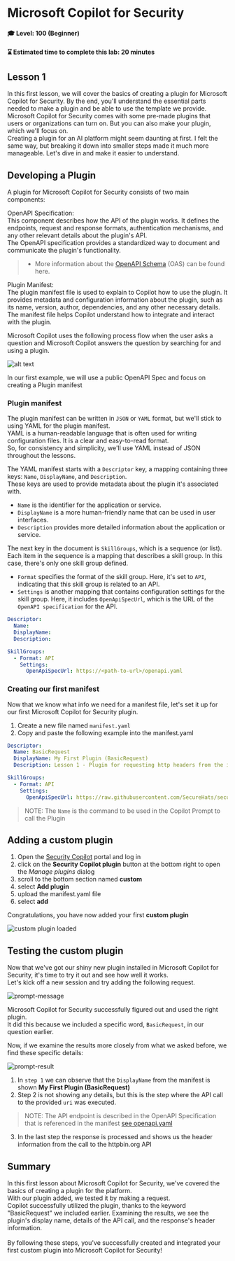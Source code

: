 # Microsoft Copilot for Security

#### 🎓 Level: 100 (Beginner)
#### ⌛ Estimated time to complete this lab: 20 minutes

## Lesson 1

In this first lesson, we will cover the basics of creating a plugin for Microsoft Copilot for Security. By the end, you'll understand the essential parts needed to make a plugin and be able to use the template we provide.  
Microsoft Copilot for Security comes with some pre-made plugins that users or organizations can turn on. But you can also make your plugin, which we'll focus on.  
Creating a plugin for an AI platform might seem daunting at first. I felt the same way, but breaking it down into smaller steps made it much more manageable. Let's dive in and make it easier to understand.  

## Developing a Plugin

A plugin for Microsoft Copilot for Security consists of two main components:

OpenAPI Specification:  
  This component describes how the API of the plugin works. It defines the endpoints, request and response formats, authentication mechanisms, and any other relevant details about the plugin's API.  
The OpenAPI specification provides a standardized way to document and communicate the plugin's functionality.  

>- More information about the [OpenAPI Schema](https://github.com/OAI/OpenAPI-Specification/) (OAS) can be found here.

Plugin Manifest:  
  The plugin manifest file is used to explain to Copilot how to use the plugin. It provides metadata and configuration information about the plugin, such as its name, version, author, dependencies, and any other necessary details. The manifest file helps Copilot understand how to integrate and interact with the plugin.  

Microsoft Copilot uses the following process flow when the user asks a question and Microsoft Copilot answers the question by searching for and using a plugin.  

![alt text](/images/data-flow.png)

In our first example, we will use a public OpenAPI Spec and focus on creating a Plugin manifest

### Plugin manifest
The plugin manifest can be written in `JSON` or `YAML` format, but we'll stick to using YAML for the plugin manifest.  
YAML is a human-readable language that is often used for writing configuration files. It is a clear and easy-to-read format.  
So, for consistency and simplicity, we'll use YAML instead of JSON throughout the lessons.

The YAML manifest starts with a `Descriptor` key, a mapping containing three keys: `Name`, `DisplayName`, and `Description`.  
These keys are used to provide metadata about the plugin it's associated with.  

- `Name` is the identifier for the application or service.
- `DisplayName` is a more human-friendly name that can be used in user interfaces.
- `Description` provides more detailed information about the application or service.

The next key in the document is `SkillGroups`, which is a sequence (or list). Each item in the sequence is a mapping that describes a skill group. In this case, there's only one skill group defined.

- `Format` specifies the format of the skill group. Here, it's set to `API`, indicating that this skill group is related to an API.
- `Settings` is another mapping that contains configuration settings for the skill group. Here, it includes `OpenApiSpecUrl`, which is the URL of the `OpenAPI specification` for the API.  


```yaml
Descriptor:
  Name: 
  DisplayName: 
  Description: 

SkillGroups:
  - Format: API
    Settings:
      OpenApiSpecUrl: https://<path-to-url>/openapi.yaml
```

### Creating our first manifest

Now that we know what info we need for a manifest file, let's set it up for our first Microsoft Copilot for Security plugin.  
1. Create a new file named `manifest.yaml`
2. Copy and paste the following example into the manifest.yaml

```yaml
Descriptor:
  Name: BasicRequest
  DisplayName: My First Plugin (BasicRequest)
  Description: Lesson 1 - Plugin for requesting http headers from the incoming request.

SkillGroups:
  - Format: API
    Settings:
      OpenApiSpecUrl: https://raw.githubusercontent.com/SecureHats/security-copilot/da70fb9b970d5b95faff462dff8491d46ac7d71a/Lesson%201/openapi.yaml
```

> NOTE: The `Name` is the command to be used in the Copilot Prompt to call the Plugin

## Adding a custom plugin

1. Open the [Security Copilot](https://securitycopilot.microsoft.com) portal and log in
2. click on the **Security Copilot plugin** button at the bottom right to open the _Manage plugins_ dialog
3. scroll to the bottom section named **custom**
4. select **Add plugin**
5. upload the manifest.yaml file
6. select **add**

Congratulations, you have now added your first **custom plugin**

![custom plugin loaded](/images/custom-plugin.png)

## Testing the custom plugin

Now that we've got our shiny new plugin installed in Microsoft Copilot for Security, it's time to try it out and see how well it works.  
Let's kick off a new session and try adding the following request.

![prompt-message](/images/prompt-message.png)

Microsoft Copilot for Security successfully figured out and used the right plugin.  
It did this because we included a specific word, `BasicRequest`, in our question earlier.

Now, if we examine the results more closely from what we asked before, we find these specific details:

![prompt-result](/images/prompt-result.png)

1. In `step 1` we can observe that the `DisplayName` from the manifest is shown **My First Plugin (BasicRequest)**  
2. Step 2 is not showing any details, but this is the step where the API call to the provided `uri` was executed. 
> NOTE: The API endpoint is described in the OpenAPI Specification that is referenced in the manifest [see openapi.yaml](https://github.com/SecureHats/security-copilot/blob/da70fb9b970d5b95faff462dff8491d46ac7d71a/Lesson%201/openapi.yaml)

3. In the last step the response is processed and shows us the header information from the call to the httpbin.org API

## Summary

In this first lesson about Microsoft Copilot for Security, we've covered the basics of creating a plugin for the platform.  
With our plugin added, we tested it by making a request.  
Copilot successfully utilized the plugin, thanks to the keyword "BasicRequest" we included earlier.  Examining the results, we see the plugin's display name, details of the API call, and the response's header information.  
</br>
By following these steps, you've successfully created and integrated your first custom plugin into Microsoft Copilot for Security!
